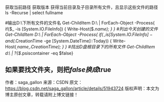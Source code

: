 获取当前路径
获取版本
获得当前目录及子目录所有文件，且显示这些文件的路径
ls -Recurse | select fullname

#输出D:\下所有文件的文件名
Get-ChildItem D:\ | ForEach-Object -Process{
if($_ -is [System.IO.FileInfo])
{
Write-Host($_.name);
}
}
#列出今天创建的文件
Get-ChildItem D:\ | ForEach-Object -Process{
if($_ -is [System.IO.FileInfo] -and ($_.CreationTime -ge [System.DateTime]::Today))
{
Write-Host($_.name,$_.CreationTime);
}
}
#找出D盘根目录下的所有文件
Get-ChildItem d:\ | ?{$_.psiscontainer -eq $false}

如果要找文件夹，则把$false换成$true
--------------------- 
作者：saga_gallon 
来源：CSDN 
原文：https://blog.csdn.net/saga_gallon/article/details/51943724 
版权声明：本文为博主原创文章，转载请附上博文链接！